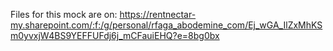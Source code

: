 Files for this mock are on:
https://rentnectar-my.sharepoint.com/:f:/g/personal/rfaga_abodemine_com/Ej_wGA_IlZxMhKSm0yvxjW4BS9YEFFUFdj6j_mCFauiEHQ?e=8bg0bx
